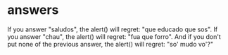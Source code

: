 # answers
If you answer "saludos", the alert() will regret: "que educado que sos".
If you answer "chau", the alert() will regret: "fua que forro".
And if you don't put none of the previous answer, the alert() will regret: "so' mudo vo'?"
